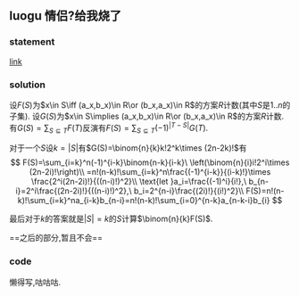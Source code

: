 ## luogu 情侣?给我烧了

### statement

[link](https://www.luogu.com.cn/problem/P4921)

### solution

设$F(S)$为$x\in S\iff (a_x,b_x)\in R\or (b_x,a_x)\in R$的方案$R$计数(其中$S$是$1..n$的子集).
设$G(S)$为$x\in S\implies (a_x,b_x)\in R\or (b_x,a_x)\in R$的方案$R$计数.
有$G(S)=\sum_{S\subseteq T}F(T)$反演有$F(S)=\sum_{S\subseteq T}(-1)^{|T-S|}G(T)$.

对于一个$S$设$k=|S|$有$G(S)=\binom{n}{k}k!2^k\times (2n-2k)!$有
$$
F(S)=\sum_{i=k}^n(-1)^{i-k}\binom{n-k}{i-k}\ \left(\binom{n}{i}i!2^i\times (2n-2i)!\right)\\
=n!(n-k)!\sum_{i=k}^n\frac{(-1)^{i-k}}{(i-k)!}\times \frac{2^i(2n-2i)!}{((n-i)!)^2}\\
\text{let }a_i=\frac{(-1)^i}{i!},\ b_{n-i}=2^i\frac{(2n-2i)!}{((n-i)!)^2},\ b_i=2^{n-i}\frac{(2i)!}{(i!)^2}\\
F(S)=n!(n-k)!\sum_{i=k}^na_{i-k}b_{n-i}=n!(n-k)!\sum_{i=0}^{n-k}a_{n-k-i}b_{i}
$$

最后对于$k$的答案就是$|S|=k$的$S$计算$\binom{n}{k}F(S)$.



==之后的部分,暂且不会==

### code

懒得写,咕咕咕.